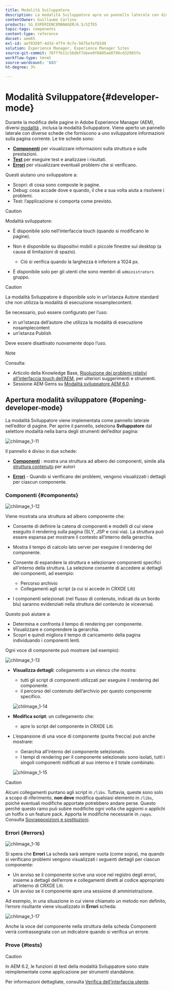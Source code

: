 ```yaml
---
title: Modalità Sviluppatore
description: La modalità Sviluppatore apre un pannello laterale con diverse schede che forniscono a uno sviluppatore informazioni sulla pagina corrente.
contentOwner: Guillaume Carlino
products: SG_EXPERIENCEMANAGER/6.5/SITES
topic-tags: components
content-type: reference
docset: aem65
exl-id: aef0350f-4d3d-47f4-9c7e-5675efef65d9
solution: Experience Manager, Experience Manager Sites
source-git-commit: 76fffb11c56dbf7ebee9f6805ae0799cd32985fe
workflow-type: tm+mt
source-wordcount: '683'
ht-degree: 3%

---
```


# Modalità Sviluppatore{#developer-mode}

Durante la modifica delle pagine in Adobe Experience Manager (AEM), diversi [modalità](/help/sites-authoring/author-environment-tools.md#modestouchoptimizedui) , inclusa la modalità Sviluppatore. Viene aperto un pannello laterale con diverse schede che forniscono a uno sviluppatore informazioni sulla pagina corrente. Le tre schede sono:

* **[Componenti](#components)** per visualizzare informazioni sulla struttura e sulle prestazioni.
* **[Test](#tests)** per eseguire test e analizzare i risultati.
* **[Errori](#errors)** per visualizzare eventuali problemi che si verificano.

Questi aiutano uno sviluppatore a:

* Scopri: di cosa sono composte le pagine.
* Debug: cosa accade dove e quando, il che a sua volta aiuta a risolvere i problemi.
* Test: l’applicazione si comporta come previsto.

>[!CAUTION]
>
>Modalità sviluppatore:
>
>* È disponibile solo nell’interfaccia touch (quando si modificano le pagine).
>* Non è disponibile su dispositivi mobili o piccole finestre sul desktop (a causa di limitazioni di spazio).
>
>   * Ciò si verifica quando la larghezza è inferiore a 1024 px.
>* È disponibile solo per gli utenti che sono membri di `administrators` gruppo.

>[!CAUTION]
>
>La modalità Sviluppatore è disponibile solo in un’istanza Autore standard che non utilizza la modalità di esecuzione nosamplecontent.
>
>Se necessario, può essere configurato per l’uso:
>
>* in un’istanza dell’autore che utilizza la modalità di esecuzione nosamplecontent
>* un’istanza Publish
>
>Deve essere disattivato nuovamente dopo l’uso.

>[!NOTE]
>
>Consulta:
>
>* Articolo della Knowledge Base, [Risoluzione dei problemi relativi all’interfaccia touch dell’AEM](https://helpx.adobe.com/experience-manager/kb/troubleshooting-aem-touchui-issues.html), per ulteriori suggerimenti e strumenti.
>* Sessione AEM Gems su [Modalità sviluppatore AEM 6.0](https://experienceleague.adobe.com/docs/events/experience-manager-gems-recordings/gems2014/aem-developer-mode.html).
>

## Apertura modalità sviluppatore {#opening-developer-mode}

La modalità Sviluppatore viene implementata come pannello laterale nell’editor di pagine. Per aprire il pannello, seleziona **Sviluppatore** dal selettore modalità nella barra degli strumenti dell’editor pagina:

![chlimage_1-11](assets/chlimage_1-11.png)

Il pannello è diviso in due schede:

* **[Componenti](/help/sites-developing/developer-mode.md#components)** : mostra una struttura ad albero dei componenti, simile alla [struttura contenuto](/help/sites-authoring/author-environment-tools.md#content-tree) per autori

* **[Errori](/help/sites-developing/developer-mode.md#errors)** - Quando si verificano dei problemi, vengono visualizzati i dettagli per ciascun componente.

### Componenti {#components}

![chlimage_1-12](assets/chlimage_1-12.png)

Viene mostrata una struttura ad albero componente che:

* Consente di definire la catena di componenti e modelli di cui viene eseguito il rendering sulla pagina (SLY, JSP e così via). La struttura può essere espansa per mostrare il contesto all’interno della gerarchia.
* Mostra il tempo di calcolo lato server per eseguire il rendering del componente.
* Consente di espandere la struttura e selezionare componenti specifici all&#39;interno della struttura. La selezione consente di accedere ai dettagli dei componenti, ad esempio:

   * Percorso archivio
   * Collegamenti agli script (a cui si accede in CRXDE Liti)

* I componenti selezionati (nel flusso di contenuto, indicati da un bordo blu) saranno evidenziati nella struttura del contenuto (e viceversa).

Questo può aiutare a:

* Determina e confronta il tempo di rendering per componente.
* Visualizzare e comprendere la gerarchia.
* Scopri e quindi migliora il tempo di caricamento della pagina individuando i componenti lenti.

Ogni voce di componente può mostrare (ad esempio):

![chlimage_1-13](assets/chlimage_1-13.png)

* **Visualizza dettagli**: collegamento a un elenco che mostra:

   * tutti gli script di componenti utilizzati per eseguire il rendering del componente.
   * il percorso del contenuto dell’archivio per questo componente specifico.

  ![chlimage_1-14](assets/chlimage_1-14.png)

* **Modifica script**: un collegamento che:

   * apre lo script del componente in CRXDE Liti.

* L’espansione di una voce di componente (punta freccia) può anche mostrare:

   * Gerarchia all’interno del componente selezionato.
   * I tempi di rendering per il componente selezionato sono isolati, tutti i singoli componenti nidificati al suo interno e il totale combinato.

  ![chlimage_1-15](assets/chlimage_1-15.png)

>[!CAUTION]
>
>Alcuni collegamenti puntano agli script in `/libs`. Tuttavia, queste sono solo a scopo di riferimento, **non deve** modifica qualsiasi elemento in `/libs`, poiché eventuali modifiche apportate potrebbero andare perse. Questo perché questo ramo può subire modifiche ogni volta che aggiorni o applichi un hotfix o un feature pack. Apporta le modifiche necessarie in `/apps`. Consulta [Sovrapposizioni e sostituzioni](/help/sites-developing/overlays.md).

### Errori {#errors}

![chlimage_1-16](assets/chlimage_1-16.png)

Si spera che **Errori** La scheda sarà sempre vuota (come sopra), ma quando si verificano problemi vengono visualizzati i seguenti dettagli per ciascun componente:

* Un avviso se il componente scrive una voce nel registro degli errori, insieme a dettagli dell’errore e collegamenti diretti al codice appropriato all’interno di CRXDE Liti.
* Un avviso se il componente apre una sessione di amministrazione.

Ad esempio, in una situazione in cui viene chiamato un metodo non definito, l’errore risultante viene visualizzato in **Errori** scheda:

![chlimage_1-17](assets/chlimage_1-17.png)

Anche la voce del componente nella struttura della scheda Componenti verrà contrassegnata con un indicatore quando si verifica un errore.

### Prove {#tests}

>[!CAUTION]
>
>In AEM 6.2, le funzioni di test della modalità Sviluppatore sono state reimplementate come applicazione per strumenti standalone.
>
>Per informazioni dettagliate, consulta [Verifica dell’interfaccia utente](/help/sites-developing/hobbes.md).
